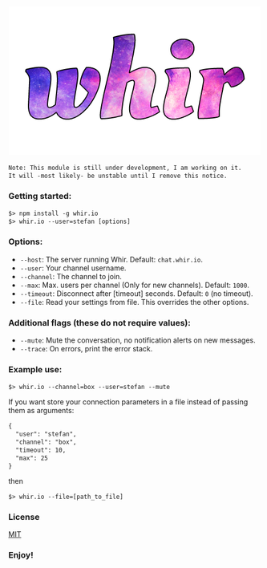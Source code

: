<p align="center">
	<a href="http://whir.io"><img src="media/whir.png" alt="whir.io" /></a>
</p>


```
Note: This module is still under development, I am working on it.
It will -most likely- be unstable until I remove this notice.
```

### Getting started:
```
$> npm install -g whir.io
$> whir.io --user=stefan [options]
```


### Options:
- `--host`: The server running Whir. Default: `chat.whir.io`.
- `--user`: Your channel username.
- `--channel`: The channel to join.
- `--max`: Max. users per channel (Only for new channels). Default: `1000`.
- `--timeout`: Disconnect after [timeout] seconds. Default: `0` (no timeout).
- `--file`: Read your settings from file. This overrides the other options.

### Additional flags (these do not require values):

- `--mute`: Mute the conversation, no notification alerts on new messages.
- `--trace`: On errors, print the error stack.


### Example use:
```
$> whir.io --channel=box --user=stefan --mute
```

If you want store your connection parameters in a file instead of passing them as arguments:

```
{
  "user": "stefan",
  "channel": "box",
  "timeout": 10,
  "max": 25
}
```

then

```
$> whir.io --file=[path_to_file]
```

### License

[MIT](https://github.com/WhirIO/Client/blob/master/LICENSE)

### Enjoy!
